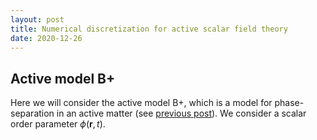 ```yaml
---
layout: post
title: Numerical discretization for active scalar field theory
date: 2020-12-26
---
```


## Active model B+

Here we will consider the active model B+, which is a model for phase-separation in an active matter (see [previous post]).
We consider a scalar order parameter $\phi(\mathbf{r},t)$.

[previous post]: https://elsentjhung.github.io/2019/04/07/active.html
